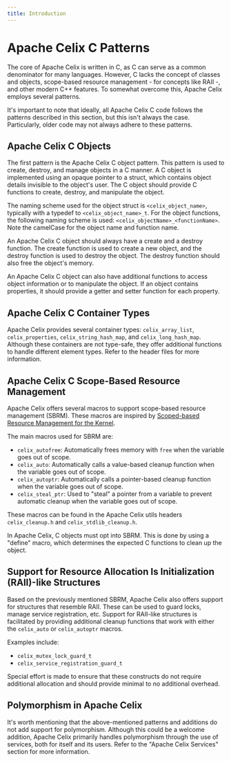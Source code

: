 ```yaml
---
title: Introduction
---
```


<!--
Licensed to the Apache Software Foundation (ASF) under one or more
contributor license agreements.  See the NOTICE file distributed with
this work for additional information regarding copyright ownership.
The ASF licenses this file to You under the Apache License, Version 2.0
(the "License"); you may not use this file except in compliance with
the License.  You may obtain a copy of the License at
   
    http://www.apache.org/licenses/LICENSE-2.0

Unless required by applicable law or agreed to in writing, software
distributed under the License is distributed on an "AS IS" BASIS,
WITHOUT WARRANTIES OR CONDITIONS OF ANY KIND, either express or implied.
See the License for the specific language governing permissions and
limitations under the License.
-->

# Apache Celix C Patterns

The core of Apache Celix is written in C, as C can serve as a common denominator for many languages. However, C lacks 
the concept of classes and objects, scope-based resource management - for concepts like RAII -, and other modern C++ 
features. To somewhat overcome this, Apache Celix employs several patterns.

It's important to note that ideally, all Apache Celix C code follows the patterns described in this section, but this 
isn't always the case. Particularly, older code may not always adhere to these patterns.

## Apache Celix C Objects

The first pattern is the Apache Celix C object pattern. This pattern is used to create, destroy, and manage objects in 
a C manner. A C object is implemented using an opaque pointer to a struct, which contains object details invisible to 
the object's user. The C object should provide C functions to create, destroy, and manipulate the object.

The naming scheme used for the object struct is `<celix_object_name>`, typically with a typedef to 
`<celix_object_name>_t`. For the object functions, the following naming scheme is 
used: `<celix_objectName>_<functionName>`. Note the camelCase for the object name and function name.

An Apache Celix C object should always have a create and a destroy function. The create function is used to create 
a new object, and the destroy function is used to destroy the object. The destroy function should also free the 
object's memory.

An Apache Celix C object can also have additional functions to access object information or to manipulate the object. 
If an object contains properties, it should provide a getter and setter function for each property.

## Apache Celix C Container Types

Apache Celix provides several container types: `celix_array_list`, `celix_properties`, `celix_string_hash_map`, 
and `celix_long_hash_map`. Although these containers are not type-safe, they offer additional functions to handle 
different element types. Refer to the header files for more information.

## Apache Celix C Scope-Based Resource Management

Apache Celix offers several macros to support scope-based resource management (SBRM). These macros are 
inspired by [Scoped-based Resource Management for the Kernel](https://lwn.net/Articles/934838/).

The main macros used for SBRM are:
- `celix_autofree`: Automatically frees memory with `free` when the variable goes out of scope.
- `celix_auto`: Automatically calls a value-based cleanup function when the variable goes out of scope.
- `celix_autoptr`: Automatically calls a pointer-based cleanup function when the variable goes out of scope.
- `celix_steal_ptr`: Used to "steal" a pointer from a variable to prevent automatic cleanup when the variable goes 
                     out of scope.

These macros can be found in the Apache Celix utils headers `celix_cleanup.h` and `celix_stdlib_cleanup.h`.

In Apache Celix, C objects must opt into SBRM. This is done by using a "define" macro, which determines the 
expected C functions to clean up the object.

## Support for Resource Allocation Is Initialization (RAII)-like Structures

Based on the previously mentioned SBRM, Apache Celix also offers support for structures that resemble RAII. These can be 
used to guard locks, manage service registration, etc. Support for RAII-like structures is facilitated by providing 
additional cleanup functions that work with either the `celix_auto` or `celix_autoptr` macros.

Examples include:
- `celix_mutex_lock_guard_t`
- `celix_service_registration_guard_t`

Special effort is made to ensure that these constructs do not require additional allocation and should provide minimal 
to no additional overhead.

## Polymorphism in Apache Celix

It's worth mentioning that the above-mentioned patterns and additions do not add support for polymorphism. 
Although this could be a welcome addition, Apache Celix primarily handles polymorphism through the use of services, 
both for itself and its users. Refer to the "Apache Celix Services" section for more information.
